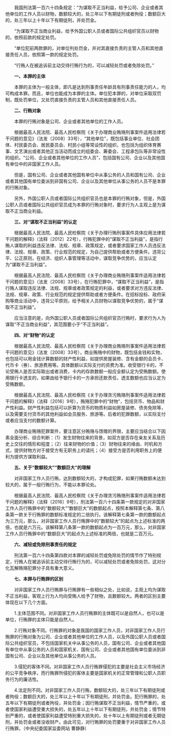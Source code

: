 　　我国刑法第一百六十四条规定：“为谋取不正当利益，给予公司、企业或者其他单位的工作人员以财物，数额较大的，处三年以下有期徒刑或者拘役；数额巨大的，处三年以上十年以下有期徒刑，并处罚金。

　　“为谋取不正当商业利益，给予外国公职人员或者国际公共组织官员以财物的，依照前款的规定处罚。

　　“单位犯前两款罪的，对单位判处罚金，并对其直接负责的主管人员和其他直接责任人员，依照第一款的规定处罚。

　　“行贿人在被追诉前主动交待行贿行为的，可以减轻处罚或者免除处罚。”

　　**一、本罪的主体**

　　本罪的主体为一般主体，即凡是达到刑事责任年龄具有刑事责任能力的人，均可构成本罪。而且，单位也能成为本罪的主体。单位犯本罪的，对单位采取双罚制，既处罚单位，又处罚直接负责的主管人员和其他直接责任人员。

　　**二、行贿对象**

　　本罪的行贿对象是公司、企业或者其他单位的工作人员。

　　根据最高人民法院、最高人民检察院《关于办理商业贿赂刑事案件适用法律若干问题的意见》（法发〔2008〕33号），“其他单位”，既包括事业单位、社会团体、村民委员会、居民委员会、村民小组等常设性的组织，也包括为组织体育赛事、文艺演出或者其他正当活动而成立的组委会、筹委会、工程承包队等非常设性的组织。“公司、企业或者其他单位的工作人员”，包括国有公司、企业以及其他国有单位中的非国家工作人员。

　　但是，国有公司、企业或者其他国有单位中从事公务的人员和国有公司、企业或者其他国有单位委派到非国有公司、企业以及其他单位从事公务的人员不是本罪的行贿对象。

　　另外，外国公职人员或者国际公共组织官员也是本罪的行贿对象，但是，外国公职人员或者国际公共组织官员成为本罪的行贿对象时，要求行为人主观上是为谋取不正当商业利益。

　　**三、对“谋取不正当利益”的认定**

　　根据最高人民法院、最高人民检察院《关于办理行贿刑事案件具体应用法律若干问题的解释》（法释〔2012〕22号），行贿犯罪中的“谋取不正当利益”，是指行贿人谋取的利益违反法律、法规、规章、政策规定，或者要求国家工作人员违反法律、法规、规章、政策、行业规范的规定，为自己提供帮助或者方便条件。违背公平、公正原则，在经济、组织人事管理等活动中，谋取竞争优势的，应当认定为“谋取不正当利益”。

　　根据最高人民法院、最高人民检察院《关于办理商业贿赂刑事案件适用法律若干问题的意见》（法发〔2008〕33号），在行贿犯罪中，“谋取不正当利益”，是指行贿人谋取违反法律、法规、规章或者政策规定的利益，或者要求对方违反法律、法规、规章、政策、行业规范的规定提供帮助或者方便条件。在招标投标、政府采购等商业活动中，违背公平原则，给予相关人员财物以谋取竞争优势的，属于“谋取不正当利益”。

　　应当注意的是，向外国公职人员或者国际公共组织官员行贿时，要求行为人为谋取“不正当商业利益”，其范围要小于“不正当利益”。

　　**四、对“财物”的认定**

　　根据最高人民法院、最高人民检察院《关于办理商业贿赂刑事案件适用法律若干问题的意见》（法发〔2008〕33号），商业贿赂中的财物，既包括金钱和实物，也包括可以用金钱计算数额的财产性利益，如提供房屋装修、含有金额的会员卡、代币卡（券）、旅游费用等。具体数额以实际支付的资费为准。收受银行卡的，不论受贿人是否实际取出或者消费，卡内的存款数额一般应全额认定为受贿数额。使用银行卡透支的，如果由给予银行卡的一方承担还款责任，透支数额也应当认定为受贿数额。

　　根据最高人民法院、最高人民检察院《关于办理贪污贿赂刑事案件适用法律若干问题的解释》（法释〔2016〕9号），贿赂犯罪中的“财物”，包括货币、物品和财产性利益。财产性利益包括可以折算为货币的物质利益如房屋装修、债务免除等，以及需要支付货币的其他利益如会员服务、旅游等。后者的犯罪数额，以实际支付或者应当支付的数额计算。

　　办理商业贿赂犯罪案件，要注意区分贿赂与馈赠的界限，主要应当结合以下因素全面分析、综合判断：（1）发生财物往来的背景，如双方是否存在亲友关系及历史上交往的情形和程度；（2）往来财物的价值；（3）财物往来的缘由、时机和方式，提供财物方对于接受方有无职务上的请托；（4）接受方是否利用职务上的便利为提供方谋取利益。

　　**五、关于“数额较大”“数额巨大”的理解**

　　对非国家工作人员行贿，达到数额较大的，才构成犯罪，如果行贿数额未达到较大的，属于一般行贿行为，不能以本罪论处。

　　根据最高人民法院、最高人民检察院《关于办理贪污贿赂刑事案件适用法律若干问题的解释》（法释〔2016〕9号），刑法第一百六十四条第一款规定的对非国家工作人员行贿罪中的“数额较大”“数额巨大”的数额起点，按照本解释第七条、第八条第一款关于行贿罪的数额标准规定的二倍执行。该解释第七条第一款的数额起点为三万元，那么，对非国家工作人员行贿罪中的“数额较大”的起点为上述标准的两倍，也就是六万元。该解释第八条第一款的数额起点为一百万元，那么，对非国家工作人员行贿罪中的“数额巨大”的起点为上述标准的两倍，也就是二百万元。

　　**六、减轻或免除刑事责任的规定**

　　刑法第一百六十四条第四款对本罪的减轻处罚或免除处罚的情节作了特别规定，行贿人在被追诉前主动交待行贿行为的，可以减轻处罚或者免除处罚，这对分化瓦解贿赂犯罪分子具有重大意义。

　　**七、本罪与行贿罪的区别**

　　对非国家工作人员行贿罪与行贿罪有一些相似之处，比如说，主观上均为谋取不正当利益，客观上行为人均向受贿人给予了财物，且数额较大。两者的区别主要体现在以下几个方面。

　　1.主体范围不同。对非国家工作人员行贿罪的主体既可以是自然人，也可以是单位，行贿罪的主体只能是自然人。

　　2.行贿对象不同。行贿罪的对象是我国的国家工作人员，对非国家工作人员行贿罪的行贿对象为公司、企业或者其他单位的工作人员，以及外国公职人员或者国际公共组织官员，不包括国家机关中从事公务的人员，国有公司、企业或者其他国有单位中从事公务的人员和国家机关、国有公司、企业或者其他国有单位委派到非国有公司、企业以及其他单位从事公务的人员。

　　3.侵犯的客体不同。对非国家工作人员行贿罪侵犯的主要是社会主义市场经济的公平竞争秩序，而行贿罪所侵犯的客体主要是国家机关的正常管理和公职人员职务行为的廉洁性。

　　4.法定刑不同。对非国家工作人员行贿，数额较大的，处三年以下有期徒刑或者拘役；数额巨大的，处三年以上十年以下有期徒刑，并处罚金。犯行贿罪的，处五年以下有期徒刑或者拘役，并处罚金；因行贿谋取不正当利益，情节严重的，或者使国家利益遭受重大损失的，处五年以上十年以下有期徒刑，并处罚金；情节特别严重的，或者使国家利益遭受特别重大损失的，处十年以上有期徒刑或者无期徒刑，并处罚金或者没收财产。由此可见，对行贿罪的处罚要重于对非国家工作人员行贿罪。（中央纪委国家监委网站 曹静静）